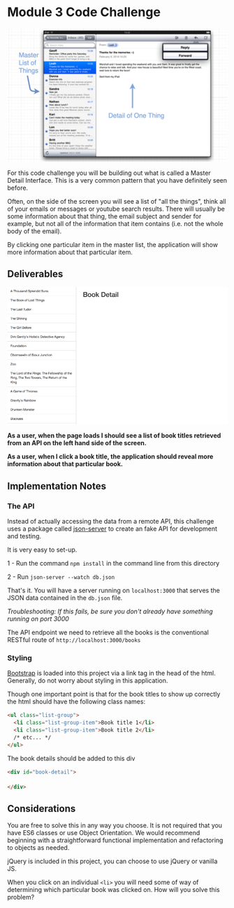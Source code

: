 # Module 3 Code Challenge
![Master-Detail](Master-Detail.png)

For this code challenge you will be building out what is called a Master Detail Interface.  This is a very common pattern that you have definitely seen before.

Often, on the side of the screen you will see a list of "all the things", think all of your emails or messages or youtube search results. There will usually be some information about that thing, the email subject and sender for example, but not all of the information that item contains (i.e. not the whole body of the email).

By clicking one particular item in the master list, the application will show more information about that particular item.

## Deliverables

![book gif](master_detail_book_gif.gif)

**As a user, when the page loads I should see a list of book titles retrieved from an API on the left hand side of the screen.**

**As a user, when I click a book title, the application should reveal more information about that particular book.**


## Implementation Notes

### The API

Instead of actually accessing the data from a remote API, this challenge uses a package called [json-server](https://github.com/typicode/json-server) to create an fake API for development and testing.

It is very easy to set-up.

1 - Run the command `npm install` in the command line from this directory

2 - Run  `json-server --watch db.json`

That's it. You will have a server running on `localhost:3000` that serves the JSON data contained in the `db.json` file.

*Troubleshooting: If this fails, be sure you don't already have something running on port 3000*

The API endpoint we need to retrieve all the books is the conventional RESTful route of `http://localhost:3000/books`

### Styling

[Bootstrap](https://getbootstrap.com/docs/3.3/components/#list-group) is loaded into this project via a link tag in the head of the html. Generally, do not worry about styling in this application.

Though one important point is that for the book titles to show up correctly the html should have the following class names:

```html
<ul class="list-group">
  <li class="list-group-item">Book title 1</li>
  <li class="list-group-item">Book title 2</li>
  /* etc... */
</ul>
```

The book details should be added to this div

```html
<div id="book-detail">

</div>
```

## Considerations

You are free to solve this in any way you choose. It is not required that you have ES6 classes or use Object Orientation. We would recommend beginning with a straightforward functional implementation and refactoring to objects as needed.

jQuery is included in this project, you can choose to use jQuery or vanilla JS.

When you click on an individual `<li>` you will need some of way of determining which particular book was clicked on. How will you solve this problem?
